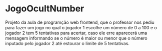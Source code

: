 # JogoOcultNumber
Projeto da aula de programção web frontend, que o professor nos pediu para fazer um jogo no qual 
o jogador 1 escolhe um número de 0 a 100 e o jogador 2 tem 5 tentativas para acertar, caso
ele erre aparecerá uma mensagem informando se o número é maior ou menor que o número inputado pelo
jogador 2 até estourar o limite de 5 tentativas.
